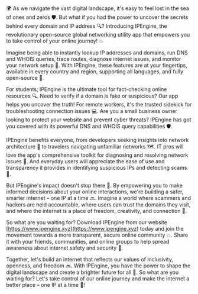 🌍 As we navigate the vast digital landscape, it's easy to feel lost in the sea of ones and zeros 🛡️. But what if you had the power to uncover the secrets behind every domain and IP address 🔍? Introducing IPEngine, the revolutionary open-source global networking utility app that empowers you to take control of your online journey! 💥

Imagine being able to instantly lookup IP addresses and domains, run DNS and WHOIS queries, trace routes, diagnose internet issues, and monitor your network setup 📡. With IPEngine, these features are at your fingertips, available in every country and region, supporting all languages, and fully open-source 🚀.

For students, IPEngine is the ultimate tool for fact-checking online resources 🔍. Need to verify if a domain is fake or suspicious? Our app helps you uncover the truth! For remote workers, it's the trusted sidekick for troubleshooting connection issues 💻. Are you a small business owner looking to protect your website and prevent cyber threats? IPEngine has got you covered with its powerful DNS and WHOIS query capabilities 🛡️.

IPEngine benefits everyone, from developers seeking insights into network architecture 🔧 to travelers navigating unfamiliar networks 🗺️. IT pros will love the app's comprehensive toolkit for diagnosing and resolving network issues 💸. And everyday users will appreciate the ease of use and transparency it provides in identifying suspicious IPs and detecting scams 👀.

But IPEngine's impact doesn't stop there 🌊. By empowering you to make informed decisions about your online interactions, we're building a safer, smarter internet – one IP at a time 🔜. Imagine a world where scammers and hackers are held accountable, where users can trust the domains they visit, and where the internet is a place of freedom, creativity, and connection 🌟.

So what are you waiting for? Download IPEngine from our website [https://www.ipengine.xyz](https://www.ipengine.xyz) today and join the movement towards a more transparent, secure online community 💥. Share it with your friends, communities, and online groups to help spread awareness about internet safety and security 📢.

Together, let's build an internet that reflects our values of inclusivity, openness, and freedom 🔜. With IPEngine, you have the power to shape the digital landscape and create a brighter future for all 💫. So what are you waiting for? Let's take control of our online journey and make the internet a better place – one IP at a time 🚀!